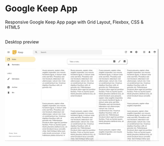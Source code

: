 # Google Keep App
Responsive Google Keep App page with Grid Layout, Flexbox, CSS & HTML5

</br>Desktop preview

![](images/desktop_preview.png)
